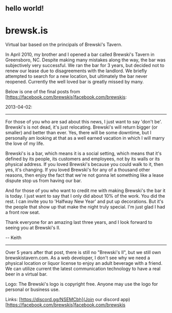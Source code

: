 ## hello world!
# brewsk.is
Virtual bar based on the principals of Brewski's Tavern.


In April 2010, my brother and I opened a bar called Brewski's Tavern in Greensboro, NC. Despite making many mistakes along the way, the bar was subjectively very successful. We ran the bar for 3 years, but decided not to renew our lease due to disagreements with the landlord. We briefly attempted to search for a new location, but ultimately the bar never reopened. Currently the well loved bar is greatly missed by many.


Below is one of the final posts from [https://facebook.com/brewskis]facebook.com/brewskis:


2013-04-02:

*****************************
For those of you who are sad about this news, I just want to say 'don't be'. Brewski's is not dead, it's just relocating. Brewski's will return bigger (or smaller) and better than ever. Yes, there will be some downtime, but I personally am looking at that as a well earned vacation in which I will marry the love of my life.

Brewski's is a bar, which means it is a social setting, which means that it's defined by its people, its customers and employees, not by its walls or its physical address. If you loved Brewski's because you could walk to it, then yes, it's changing. If you loved Brewski's for any of a thousand other reasons, then enjoy the fact that we're not gonna let something like a lease dispute stop us from having our bar.

And for those of you who want to credit me with making Brewski's the bar it is today. I just want to say that I only did about 10% of the work. You did the rest. I can invite you to 'Halfway New Year' and put up decorations. But it's the people that show up that make the night truly special. I'm just glad I had a front row seat.

Thank everyone for an amazing last three years, and I look forward to seeing you at Brewski's II.

-- Keith

*****************************


Over 5 years after that post, there is still no "Brewski's II", but we still own brewskistavern.com. As a web developer, I don't see why we need a physical location or liquor license to enjoy an adult beverage with a friend. We can utilize current the latest communication technology to have a real beer in a virtual bar.


Logo:
The Brewski's logo is copyright free. Anyone may use the logo for personal or business use.

Links:
[https://discord.gg/NSEMCbh](Join our discord app)
[https://facebook.com/brewskis]facebook.com/brewskis
